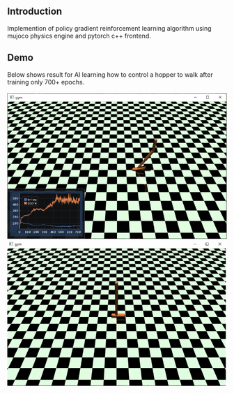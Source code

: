 ## Introduction
Implemention of policy gradient reinforcement learning algorithm using mujoco physics engine and pytorch c++ frontend.

## Demo
Below shows result for AI learning how to control a hopper to walk after training only 700+ epochs.  
<br/>
![image](/src/gym/res/hopper-train.png)  
![image](/src/gym/res/hopper-eval.gif)

